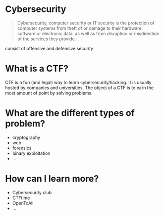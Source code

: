 # Cybersecurity

> Cybersecurity, computer security or IT security is the protection of computer systems from theft of or damage to their hardware, software or electronic data, as well as from disruption or misdirection of the services they provide.

consist of offensive and defensive security

# What is a CTF?

CTF is a fun (and legal) way to learn cybersecurity/hacking. It is usually hosted by companies and universities. The object of a CTF is to earn the most amount of point by solving problems.

# What are the different types of problem?

* cryptography
* web
* forensics
* binary exploitation
* ...

# How can I learn more?

* Cybersecurity club
* CTFtime
* OpenToAll
* ...

